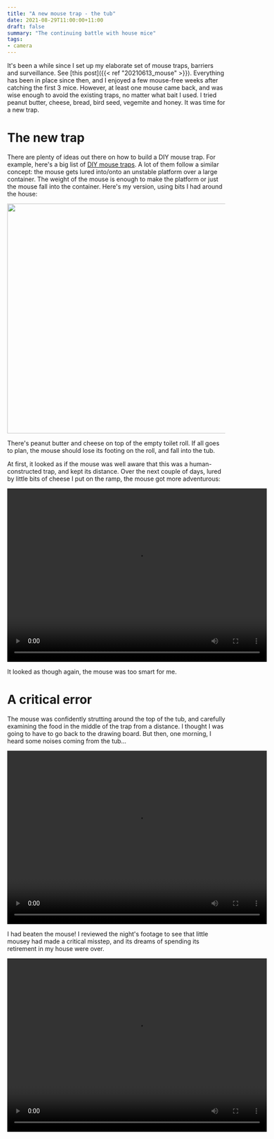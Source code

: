 ```yaml
---
title: "A new mouse trap - the tub"
date: 2021-08-29T11:00:00+11:00
draft: false
summary: "The continuing battle with house mice"
tags:
- camera
---
```


It's been a while since I set up my elaborate set of mouse traps, barriers and
surveillance. See [this post]({{< ref "20210613_mouse" >}}). Everything has
been in place since then, and I enjoyed a few mouse-free weeks after catching
the first 3 mice. However, at least one mouse came back, and was wise enough to
avoid the existing traps, no matter what bait I used. I tried peanut butter,
cheese, bread, bird seed, vegemite and honey. It was time for a new trap.


# The new trap
There are plenty of ideas out there on how to build a DIY mouse trap. For
example, here's a big list of [DIY mouse traps](https://www.itsoverflowing.com/homemade-mouse-trap-diy/).
A lot of them follow a similar concept: the mouse gets lured into/onto an
unstable platform over a large container. The weight of the mouse is enough to
make the platform or just the mouse fall into the container. Here's my version,
using bits I had around the house:

<img src="/blog/20210829_mouse2/20210829_102835.jpg"
  alt=""
  width="530"
  loading="lazy" />

There's peanut butter and cheese on top of the empty toilet roll. If all goes to
plan, the mouse should lose its footing on the roll, and fall into the tub.

At first, it looked as if the mouse was well aware that this was a
human-constructed trap, and kept its distance. Over the next couple of days,
lured by little bits of cheese I put on the ramp, the mouse got more
adventurous:

<video width="600" height="400" autoplay loop loading="lazy">
   <source src="/blog/20210829_mouse2/snooping_around_tub.mp4" type="video/mp4" />
   Sorry, your browser doesn't support embedded videos.
</video>

It looked as though again, the mouse was too smart for me.


# A critical error

The mouse was confidently strutting around the top of the tub, and carefully
examining the food in the middle of the trap from a distance. I thought I was
going to have to go back to the drawing board. But then, one morning, I heard
some noises coming from the tub...

<video width="600" height="400" autoplay loop loading="lazy">
   <source src="/blog/20210829_mouse2/mouse_in_tub.mp4" type="video/mp4" />
   Sorry, your browser doesn't support embedded videos.
</video>

I had beaten the mouse! I reviewed the night's footage to see that little mousey
had made a critical misstep, and its dreams of spending its retirement in my
house were over.

<video width="600" height="400" autoplay loop loading="lazy">
   <source src="/blog/20210829_mouse2/mouse_tub_fall.mp4" type="video/mp4" />
   Sorry, your browser doesn't support embedded videos.
</video>
